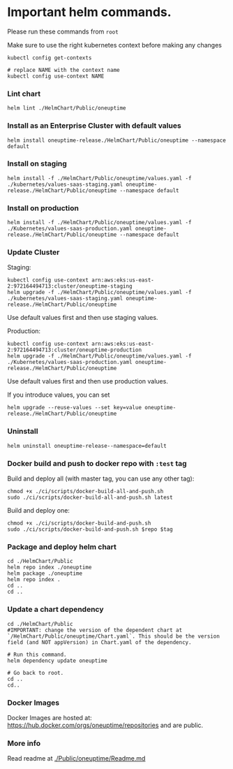 # Important helm commands.

Please run these commands from `root`

Make sure to use the right kubernetes context before making any changes

```
kubectl config get-contexts

# replace NAME with the context name
kubectl config use-context NAME
```

### Lint chart

```
helm lint ./HelmChart/Public/oneuptime
```

### Install as an Enterprise Cluster with default values

```
helm install oneuptime-release./HelmChart/Public/oneuptime --namespace default
```

### Install on staging

```
helm install -f ./HelmChart/Public/oneuptime/values.yaml -f ./kubernetes/values-saas-staging.yaml oneuptime-release./HelmChart/Public/oneuptime --namespace default
```

### Install on production

```
helm install -f ./HelmChart/Public/oneuptime/values.yaml -f ./Kubernetes/values-saas-production.yaml oneuptime-release./HelmChart/Public/oneuptime --namespace default
```

### Update Cluster

Staging:

```
kubectl config use-context arn:aws:eks:us-east-2:972164494713:cluster/oneuptime-staging
helm upgrade -f ./HelmChart/Public/oneuptime/values.yaml -f ./kubernetes/values-saas-staging.yaml oneuptime-release./HelmChart/Public/oneuptime
```

Use default values first and then use staging values.

Production:

```
kubectl config use-context arn:aws:eks:us-east-2:972164494713:cluster/oneuptime-production
helm upgrade -f ./HelmChart/Public/oneuptime/values.yaml -f ./Kubernetes/values-saas-production.yaml oneuptime-release./HelmChart/Public/oneuptime
```

Use default values first and then use production values.

If you introduce values, you can set

```
helm upgrade --reuse-values --set key=value oneuptime-release./HelmChart/Public/oneuptime
```

### Uninstall

```
helm uninstall oneuptime-release--namespace=default
```

### Docker build and push to docker repo with `:test` tag

Build and deploy all (with master tag, you can use any other tag):

```
chmod +x ./ci/scripts/docker-build-all-and-push.sh
sudo ./ci/scripts/docker-build-all-and-push.sh latest
```

Build and deploy one:

```
chmod +x ./ci/scripts/docker-build-and-push.sh
sudo ./ci/scripts/docker-build-and-push.sh $repo $tag
```

### Package and deploy helm chart

```
cd ./HelmChart/Public
helm repo index ./oneuptime
helm package ./oneuptime
helm repo index .
cd ..
cd ..
```

### Update a chart dependency

```
cd ./HelmChart/Public
#IMPORTANT: change the version of the dependent chart at `/HelmChart/Public/oneuptime/Chart.yaml`. This should be the version field (and NOT appVersion) in Chart.yaml of the dependency.

# Run this command.
helm dependency update oneuptime

# Go back to root.
cd ..
cd..
```

### Docker Images

Docker Images are hosted at: https://hub.docker.com/orgs/oneuptime/repositories and are public.

### More info

Read readme at [./Public/oneuptime/Readme.md](./Public/oneuptime/Readme.md)
